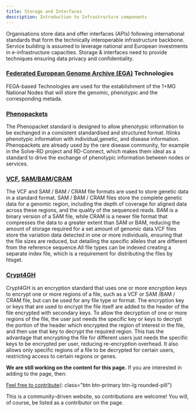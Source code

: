 ```yaml
---
title: Storage and Interfaces
description: Introduction to Infrastructure components
---
```


Organisations store data and offer interfaces (APIs) following international standards that form the technically interoperable infrastructure backbone. Service building is assumed to leverage national and European investments in e-infrastructure capacities. Storage & interfaces need to provide techniques ensuring data privacy and confidentiality.

### [Federated European Genome Archive (EGA)](https://ega-archive.org/federated) Technologies
FEGA-based Technologies are used for the establishment of the 1+MG National Nodes that will store the genomic, phenotypic and the corresponding metada.

### [Phenopackets](https://www.ga4gh.org/product/phenopackets/)
The Phenopacket standard is designed to allow phenotypic information to be exchanged in a consistent standardised and structured format. Itlinks phenotypic information with individual,genetic, and disease information. Phenopackets are already used by the rare disease community, for example in the Solve-RD project and RD-Connect, which makes them ideal as a standard to drive the exchange of phenotypic information between nodes or services.
### [VCF](https://www.ga4gh.org/product/genetic-variation-formats-vcf/), [SAM/BAM](https://www.ga4gh.org/product/sam-bam/)/[CRAM](https://www.ga4gh.org/product/cram/)
The VCF and SAM / BAM / CRAM file formats are used to store genetic data in a standard format. SAM / BAM / CRAM files store the complete genetic data for a genomic region, including the depth of coverage for aligned data across these regions, and the quality of the sequenced reads. BAM is a binary version of a SAM file, while CRAM is a newer file format that compresses the data to a greater extent than SAM or BAM, reducing the amount of storage required for a set amount of genomic data.VCF files store the variation data detected in one or more individuals, ensuring that the file sizes are reduced, but detailing the specific alleles that are different from the reference sequence.All file types can be indexed creating a separate index file, which is a requirement for distributing the files by htsget.

### [Crypt4GH](https://www.ga4gh.org/product/genetic-data-encryption-crypt4gh/)
Crypt4GH is an encryption standard that uses one or more encryption keys to encrypt one or more regions of a file, such as a VCF or SAM /BAM / CRAM file, but can be used for any file type or format. The encryption key or keys that are used to encrypt the file itself are added to the header of the file encrypted with secondary keys. To allow the decryption of one or more regions of the file, the user just needs the specific key or keys to decrypt the portion of the header which encrypted the region of interest in the file, and then use that key to decrypt the required region. This has the advantage that encrypting the file for different users just needs the specific keys to be encrypted per user, reducing re-encryption overhead. It also allows only specific regions of a file to be decrypted for certain users, restricting access to certain regions or genes.





**We are still working on the content for this page.** If you are interested in adding to the page, then:

[Feel free to contribute](how_to_contribute){: class="btn btn-primary btn-lg rounded-pill"}

This is a community-driven website, so contributions are welcome! You will, of course, be listed as a contributor on the page.


